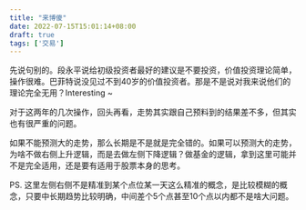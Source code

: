 ```yaml
---
title: "来博傻"
date: 2022-07-15T15:01:14+08:00
draft: true
tags: ['交易']
---
```


先说句别的。段永平说给初级投资者最好的建议是不要投资，价值投资理论简单，操作很难。巴菲特说没见过不到40岁的价值投资者。那是不是说对我来说他们的理论完全无用？Interesting ~

对于这两年的几次操作，回头再看，走势其实跟自己预料到的结果差不多，但其实也有很严重的问题。

如果不能预测大的走势，那么长期是不是就是完全错的。如果可以预测大的走势，为啥不做右侧上升逻辑，而是去做左侧下降逻辑？做基金的逻辑，拿到这里可能并不是完全适用，还是要有适用于股票本身的思考。

PS. 这里左侧右侧不是精准到某个点位某一天这么精准的概念，是比较模糊的概念，只要中长期趋势比较明确，中间差个5个点甚至10个点以内都不是啥大问题。